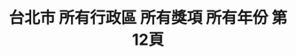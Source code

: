---
title: "台北市 所有行政區 所有獎項 所有年份 第12頁"
description: "台北市 所有行政區 所有獎項 所有年份 獲獎餐廳 第12頁"
keywords:
  - 美食競賽
  - 台灣美食
  - 美食精選
datePublished: "2025-06-30"
dateModified: "2025-07-07"
city: "台北市"
district: "所有行政區"
award: "所有獎項"
year: "所有年份"
page: 12
count: 257

restaurants:
  - name: "茂園餐廳"
    city: "台北市"
    district: "中山區"
    address: "台北市中山區長安東路二段185號"
    phone: "0227528587"
    geo: "25.048429960353744, 121.54263645234836"
    link: "台北市/中山區/茂園餐廳"
    google_map: "https://maps.app.goo.gl/GoACVTevY2bM3yVF8"
    footinder: "https://footinder.com.tw/%E5%8F%B0%E5%8C%97%E5%B8%82%E4%B8%AD%E5%B1%B1%E5%8D%80/267/"
    award:
    - name: "500盤"
      year: "2024"
  - name: "湄河泰國料理"
    city: "台北市"
    district: "大安區"
    address: "台北市大安區延吉街157-3號"
    phone: "0227523051"
    geo: "25.039559842386122, 121.55507075319439"
    link: "台北市/大安區/湄河泰國料理"
    google_map: "https://maps.app.goo.gl/pkiRsKHubQYLMPXt9"
    footinder: "https://footinder.com.tw/%E5%8F%B0%E5%8C%97%E5%B8%82%E5%A4%A7%E5%AE%89%E5%8D%80/36601/"
    award:
    - name: "500盤"
      year: "2024"
  - name: "明水397食堂"
    city: "台北市"
    district: "中山區"
    address: "台北市中山區北安路538巷1弄11號"
    phone: "0225325687"
    geo: "25.08011439002764, 121.54845556436868"
    link: "台北市/中山區/明水397食堂"
    google_map: "https://maps.app.goo.gl/w64f3A2jxzkmWee89"
    footinder: "https://footinder.com.tw/%e5%8f%b0%e5%8c%97%e5%b8%82%e4%b8%ad%e5%b1%b1%e5%8d%80/50077/"
    award:
    - name: "500盤"
      year: "2024"
  - name: "都鮨蘭奢待 日法小料亭"
    city: "台北市"
    district: "大安區"
    address: "台北市大安區敦化南路一段295巷10號"
    phone: "0227000099"
    geo: "25.03542050676442, 121.54978014754603"
    link: "台北市/大安區/都鮨蘭奢待_日法小料亭"
    google_map: "https://maps.app.goo.gl/QNsB2zh5x8WXSgU28"
    footinder: "https://footinder.com.tw/%e5%8f%b0%e5%8c%97%e5%b8%82%e5%a4%a7%e5%ae%89%e5%8d%80/32981/"
    award:
    - name: "500盤"
      year: "2024"
  - name: "鼎旺麻辣鍋一店251號"
    city: "台北市"
    district: "大安區"
    address: "台北市大安區大安路一段251號1樓"
    phone: "0227044172"
    geo: "25.03371026536124, 121.54616640063452"
    link: "台北市/大安區/鼎旺麻辣鍋一店251號"
    google_map: "https://maps.app.goo.gl/cYp9TAkUa5Tqy9Cm9"
    footinder: "https://footinder.com.tw/%E5%8F%B0%E5%8C%97%E5%B8%82%E5%A4%A7%E5%AE%89%E5%8D%80/32694/"
    award:
    - name: "500盤"
      year: "2024"
  - name: "鼎旺麻辣鍋二店229號"
    city: "台北市"
    district: "大安區"
    address: "106台北市大安區大安路一段229號1樓"
    phone: "0227044172"
    geo: "25.03448515448567, 121.54620464048853"
    link: "台北市/大安區/鼎旺麻辣鍋二店229號"
    google_map: "https://maps.app.goo.gl/YK7xnVkPkQrnhx8m7"
    footinder: "https://footinder.com.tw/%e5%8f%b0%e5%8c%97%e5%b8%82%e5%a4%a7%e5%ae%89%e5%8d%80/125051/"
    award:
    - name: "500盤"
      year: "2024"
  - name: "DE LOIN 德朗火鍋 瑞光店"
    city: "台北市"
    district: "內湖區"
    address: "114台北市內湖區瑞光路210號"
    phone: "0227999111"
    geo: "25.075194452299755, 121.57622806051303"
    link: "台北市/內湖區/DE_LOIN_德朗火鍋_瑞光店"
    google_map: "https://maps.app.goo.gl/A9WMzPrq8LevvdSt9"
    footinder: "https://footinder.com.tw/%E5%8F%B0%E5%8C%97%E5%B8%82%E5%85%A7%E6%B9%96%E5%8D%80/42693/"
    award:
    - name: "500盤"
      year: "2024"
  - name: "DE LOIN 德朗火鍋 (行善店)"
    city: "台北市"
    district: "內湖區"
    address: "114台北市內湖區行善路385號"
    phone: "0287913939"
    geo: "25.06398215486331, 121.58578985974603"
    link: "台北市/內湖區/DE_LOIN_德朗火鍋__行善店_"
    google_map: "https://maps.app.goo.gl/k6iWaJWzhhrCsS6z5"
    footinder: "https://footinder.com.tw/%e5%8f%b0%e5%8c%97%e5%b8%82%e5%85%a7%e6%b9%96%e5%8d%80/42802/"
    award:
    - name: "500盤"
      year: "2024"
  - name: "DE LOIN 德朗火鍋 (信義店)"
    city: "台北市"
    district: "信義區"
    address: "110台北市信義區信義路五段18-1號"
    phone: "0285097598"
    geo: "25.032524366046605, 121.56351717062711"
    link: "台北市/信義區/DE_LOIN_德朗火鍋__信義店_"
    google_map: "https://maps.app.goo.gl/WquLw6ErNFHXikz18"
    footinder: ""
    award:
    - name: "500盤"
      year: "2024"
---